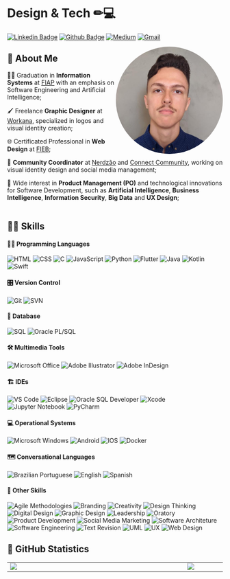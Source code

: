 # Design & Tech ✏💻 

 [![Linkedin Badge](https://img.shields.io/badge/-LinkedIn-0077B5?style=flat&logo=Linkedin&logoColor=white&link=https://www.linkedin.com/in/jjean-jacques10/)](https://www.linkedin.com/in/gabrielpetillo) [![Github Badge](https://img.shields.io/badge/-Github-242A2D?style=flat&logo=Github&logoColor=white&link=https://github.com/jjeanjacques10/)](https://github.com/gspetillo/) [![Medium](https://img.shields.io/badge/-Medium-FFF?style=flat&logo=medium&logoColor=black&link=https://medium.com/@jjean.jacques10)](https://medium.com/@gspetillo) [![Gmail](https://img.shields.io/badge/-Gmail-FF0000?style=flat&logo=Gmail&logoColor=white&link=mailto:gspetillo@gmail.com)](mailto:gspetillo@gmail.com)

<img src="./foto_GabrielPetillo_Linkedin.jpg" min-width="250px" max-width="250px" width="250px" align="right" alt="Gabriel Petillo Profile Photo" style="border-radius: 50%; position:relative; z-index:99" >

## 👨 About Me

<p align="left"> 

👨‍💻 Graduation in **Information Systems** at [FIAP](https://www.fiap.com.br/) with an emphasis on Software Engineering and Artificial Intelligence;<br>

🖌 Freelance **Graphic Designer** at [Workana](https://www.workana.com/pt), specialized in logos and visual identity creation;<br>

🌐 Certificated Professional in **Web Design** at [FIEB](https://fieb.edu.br/);

👥 **Community Coordinator** at [Nerdzão](https://www.linkedin.com/company/nerdz%C3%A3o/?originalSubdomain=br) and [Connect Community](https://www.linkedin.com/company/49135731/admin/), working on visual identity design and social media management;

💙 Wide interest in **Product Management (PO)** and technological innovations for Software Development, such as **Artificial Intelligence**, **Business Intelligence**, **Information Security**, **Big Data** and **UX Design**;  <br> <br> 

</p>

## 🤹‍♂️ Skills
#### 👨‍💻 Programming Languages
![HTML](https://img.shields.io/badge/-HTML-ff0d00?style=flat&logoColor=white&logo=html5) 
![CSS](https://img.shields.io/badge/-CSS-196eff?style=flat&logoColor=white&logo=css3) 
![C](https://img.shields.io/badge/-C_Lang-3746a8?style=flat&logoColor=white&logo=c) 
![JavaScript](https://img.shields.io/badge/-JavaScript-efd81d?style=flat&logoColor=white&logo=javascript) 
![Python](https://img.shields.io/badge/-Python-0077B5?style=flat&logoColor=white&logo=python) 
![Flutter](https://img.shields.io/badge/-Flutter-45D1FD?style=flat&logoColor=white&logo=flutter) 
![Java](https://img.shields.io/badge/-Java-ff961f?style=flat&logoColor=white&logo=java) 
![Kotlin](https://img.shields.io/badge/-Kotlin-766cdc?style=flat&logoColor=white&logo=kotlin) 
![Swift](https://img.shields.io/badge/-Swift-f44d2b?style=flat&logoColor=white&logo=swift) 

#### 🎛 Version Control
![Git](https://img.shields.io/badge/-Git-000?style=flat&logoColor=white&logo=git) 
![SVN](https://img.shields.io/badge/-SVN-7c97c2?style=flat&logoColor=white&logo=subversion) 

#### 🎲 Database
![SQL](https://img.shields.io/badge/-SQL-1d4a65?style=flat&logoColor=white&logo=mysql)
![Oracle PL/SQL](https://img.shields.io/badge/-Oracle_PL/SQL-f7111a?style=flat&logoColor=white&logo=oracle) 

#### 🛠 Multimedia Tools
![Microsoft Office](https://img.shields.io/badge/-Microsoft_Office-dc5400?style=flat&logoColor=white&logo=microsoft-office) 
![Adobe Illustrator](https://img.shields.io/badge/-Adobe_Illustrator-f79500?style=flat&logoColor=white&logo=adobe-illustrator) 
![Adobe InDesign](https://img.shields.io/badge/-Adobe_InDesign-f73163?style=flat&logoColor=white&logo=adobe-indesign) 

#### 🏗 IDEs
![VS Code](https://img.shields.io/badge/-Visual_Studio_Code-1880C6?style=flat&logoColor=white&logo=visual-studio)
![Eclipse](https://img.shields.io/badge/-Eclipse-41327C?style=flat&logoColor=white&logo=eclipse) 
![Oracle SQL Developer](https://img.shields.io/badge/-Oracle_SQL_Developer-95AFCB?style=flat&logoColor=white&logo=oracle) 
![Xcode](https://img.shields.io/badge/-Xcode-529EFF?style=flat&logoColor=white&logo=xcode) 
![Jupyter Notebook](https://img.shields.io/badge/-Jupyter_Notebook-F37726?style=flat&logoColor=white&logo=jupyter) 
![PyCharm](https://img.shields.io/badge/-PyCharm-20D68B?style=flat&logoColor=white&logo=pycharm) 

#### 💻 Operational Systems
![Microsoft Windows](https://img.shields.io/badge/-Microsoft_Windows-00A8E8?style=flat&logoColor=white&logo=windows) 
![Android](https://img.shields.io/badge/-Android-3bd580?style=flat&logoColor=white&logo=android)
![IOS](https://img.shields.io/badge/-iOS-9A9999?style=flat&logoColor=white&logo=apple) 
![Docker](https://img.shields.io/badge/-Docker-2391E6?style=flat&logoColor=white&logo=docker) 

#### 🗺 Conversational Languages
![Brazilian Portuguese](https://img.shields.io/badge/-Brazilian_Portuguese:_Native-009638?style=flat&logoColor=white) 
![English](https://img.shields.io/badge/-English:_Intermediate_(B2)-39386B?style=flat&logoColor=white) 
![Spanish](https://img.shields.io/badge/-Spanish:_Basic-C00B1D?style=flat&logoColor=white) 

#### 💬 Other Skills
![Agile Methodologies](https://img.shields.io/badge/-Agile_Methodologies-ddd?style=flat&logoColor=white)
![Branding](https://img.shields.io/badge/-Branding-ddd?style=flat&logoColor=white)
![Creativity](https://img.shields.io/badge/-Creativity-ddd?style=flat&logoColor=white)
![Design Thinking](https://img.shields.io/badge/-Design_Thinking-ddd?style=flat&logoColor=white)
![Digital Design](https://img.shields.io/badge/-Digital_Design-ddd?style=flat&logoColor=white)
![Graphic Design](https://img.shields.io/badge/-Graphic_Design-ddd?style=flat&logoColor=white)
![Leadership](https://img.shields.io/badge/-Leadership-ddd?style=flat&logoColor=white)
![Oratory](https://img.shields.io/badge/-Oratory-ddd?style=flat&logoColor=white)
![Product Development](https://img.shields.io/badge/-Product_Development-ddd?style=flat&logoColor=white)
![Social Media Marketing](https://img.shields.io/badge/-Social_Media_Marketing-ddd?style=flat&logoColor=white)
![Software Architeture](https://img.shields.io/badge/-Software_Architeture-ddd?style=flat&logoColor=white)
![Software Engineering](https://img.shields.io/badge/-Software_Engineering-ddd?style=flat&logoColor=white)
![Text Revision](https://img.shields.io/badge/-Text_Revision-ddd?style=flat&logoColor=white)
![UML](https://img.shields.io/badge/-UML-ddd?style=flat&logoColor=white)
![UX](https://img.shields.io/badge/-UX-ddd?style=flat&logoColor=white) 
![Web Design](https://img.shields.io/badge/-Web_Design-ddd?style=flat&logoColor=white)
<br>
## 🧾 GitHub Statistics
<center>
  <table>
    <tr>
        <td><img width="400px" align="left" src="https://github-readme-stats.vercel.app/api/top-langs/?username=gspetillo&hide=html,PHP,CSS&layout=compact&count_private=true&langs_count=8&theme=dark" /></td>
        <td><img width="495px" align="left" src="https://github-readme-stats.vercel.app/api?username=gspetillo&show_icons=true&count_private=true&theme=dark" /></td>
    </tr>   
  </table>
</center>